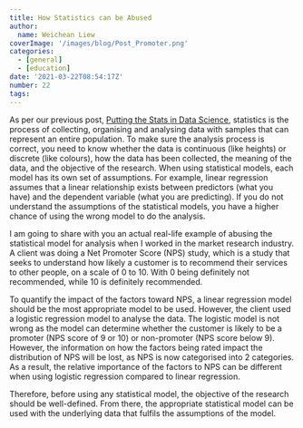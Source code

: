 ```yaml
---
title: How Statistics can be Abused
author: 
  name: Weichean Liew
coverImage: '/images/blog/Post_Promoter.png'
categories:
  - [general]
  - [education]
date: '2021-03-22T08:54:17Z'
number: 22
tags:
---
```


As per our previous post, [Putting the Stats in Data Science](https://datasciencewithdaniel.com.au/posts/Putting-the-Stats-in-Data-Science/), statistics is the process of collecting, organising and analysing data with samples that can represent an entire population. To make sure the analysis process is correct, you need to know whether the data is continuous (like heights) or discrete (like colours), how the data has been collected, the meaning of the data, and the objective of the research. When using statistical models, each model has its own set of assumptions. For example, linear regression assumes that a linear relationship exists between predictors (what you have) and the dependent variable (what you are predicting). If you do not understand the assumptions of the statistical models, you have a higher chance of using the wrong model to do the analysis.

I am going to share with you an actual real-life example of abusing the statistical model for analysis when I worked in the market research industry. A client was doing a Net Promoter Score (NPS) study, which is a study that seeks to understand how likely a customer is to recommend their services to other people, on a scale of 0 to 10. With 0 being definitely not recommended, while 10 is definitely recommended. 

To quantify the impact of the factors toward NPS, a linear regression model should be the most appropriate model to be used. However, the client used a logistic regression model to analyse the data. The logistic model is not wrong as the model can determine whether the customer is likely to be a promoter (NPS score of 9 or 10) or non-promoter (NPS score below 9). However, the information on how the factors being rated impact the distribution of NPS will be lost, as NPS is now categorised into 2 categories. As a result, the relative importance of the factors to NPS can be different when using logistic regression compared to linear regression. 

Therefore, before using any statistical model, the objective of the research should be well-defined. From there, the appropriate statistical model can be used with the underlying data that fulfils the assumptions of the model.   
